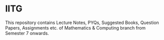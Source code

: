 # IITG
This repository contains Lecture Notes, PYQs, Suggested Books, Question Papers, Assignments etc. of Mathematics &amp; Computing branch from Semester 7 onwards.
